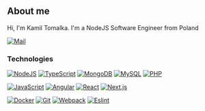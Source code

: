 ## About me 

Hi, I'm Kamil Tomalka. I'm a NodeJS Software Engineer from Poland

[![Mail](https://img.shields.io/badge/-Mail-c14438?style=flat-square&logo=Gmail&logoColor=white&link=mailto:kamil@tomalka.dev)](mailto:kamil@tomalka.dev)

### Technologies

[![NodeJS](https://img.shields.io/badge/-NodeJS-black?style=flat-square&logo=NodeJS)](https://github.com/ktomalka/)
[![TypeScript](https://img.shields.io/badge/-TypeScript-black?style=flat-square&logo=TypeScript)](https://github.com/ktomalka/)
[![MongoDB](https://img.shields.io/badge/-MongoDB-black?style=flat-square&logo=MongoDB)](https://github.com/ktomalka/)
[![MySQL](https://img.shields.io/badge/-MySQL-black?style=flat-square&logo=MySQL&logoColor=orange)](https://github.com/ktomalka/)
[![PHP](https://img.shields.io/badge/-PHP-black?style=flat-square&logo=PHP&logoColor=white)](https://github.com/ktomalka/)

[![JavaScript](https://img.shields.io/badge/-JavaScript-black?style=flat-square&logo=javascript&link=https://github.com/ktomalka/)](https://github.com/ktomalka/)
[![Angular](https://img.shields.io/badge/-Angular-black?style=flat-square&logo=Angular&logoColor=red)](https://github.com/ktomalka/)
[![React](https://img.shields.io/badge/-React-black?style=flat-square&logo=react)](https://github.com/ktomalka/)
[![Next.js](https://img.shields.io/badge/-Next.js-black?style=flat-square&logo=Next.js&logoColor=white)](https://github.com/ktomalka/)

[![Docker](https://img.shields.io/badge/-Docker-black?style=flat-square&logo=Docker&logoColor=white)](https://github.com/ktomalka/)
[![Git](https://img.shields.io/badge/-Git-black?style=flat-square&logo=git&link=https://github.com/ktomalka/)](https://github.com/ktomalka/)
[![Webpack](https://img.shields.io/badge/-Webpack-black?style=flat-square&logo=Webpack&logoColor=white)](https://github.com/ktomalka/)
[![Eslint](https://img.shields.io/badge/-Eslint-black?style=flat-square&logo=Eslint&logoColor=white)](https://github.com/ktomalka/)
